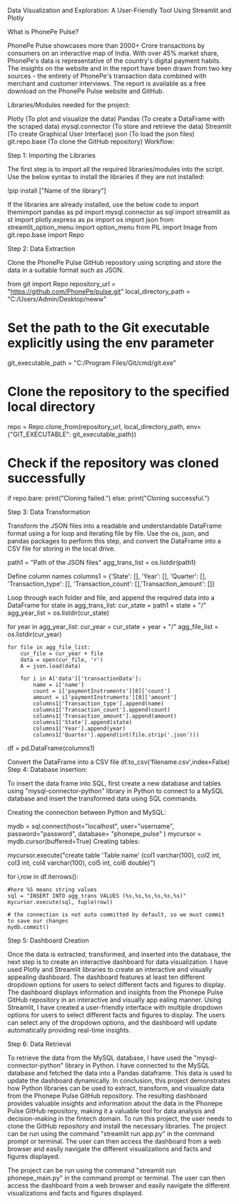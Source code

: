 Data Visualization and Exploration: A User-Friendly Tool Using Streamlit and Plotly

What is PhonePe Pulse?

PhonePe Pulse showcases more than 2000+ Crore transactions by consumers on an interactive map of India.
With over 45% market share, PhonePe's data is representative of the country's digital payment habits. 
The insights on the website and in the report have been drawn from two key sources - the entirety of 
PhonePe's transaction data combined with merchant and customer interviews. The report is available as a free download
 on the PhonePe Pulse website and GitHub.


Libraries/Modules needed for the project:

Plotly (To plot and visualize the data)
Pandas (To create a DataFrame with the scraped data)
mysql.connector (To store and retrieve the data)
Streamlit (To create Graphical User Interface)
json (To load the json files)
git.repo.base (To clone the GitHub repository)
Workflow:

Step 1: Importing the Libraries

The first step is to import all the required libraries/modules into the script. Use the below syntax to
 install the libraries if they are not installed:

!pip install ["Name of the library"]

If the libraries are already installed, use the below code to import themimport pandas as pd
import mysql.connector as sql
import streamlit as st
import plotly.express as px
import os
import json
from streamlit_option_menu import option_menu
from PIL import Image
from git.repo.base import Repo

Step 2: Data Extraction

Clone the PhonePe Pulse GitHub repository using scripting and store the data in a suitable format such as JSON.

from git import Repo
repository_url = "https://github.com/PhonePe/pulse.git"
local_directory_path = "C:/Users/Admin/Desktop/neww"

# Set the path to the Git executable explicitly using the env parameter
git_executable_path = "C:/Program Files/Git/cmd/git.exe"

# Clone the repository to the specified local directory
repo = Repo.clone_from(repository_url, local_directory_path, env={"GIT_EXECUTABLE": git_executable_path})

# Check if the repository was cloned successfully
if repo.bare:
    print("Cloning failed.")
else:
    print("Cloning successful.")

Step 3: Data Transformation

Transform the JSON files into a readable and understandable DataFrame format using a for loop and iterating file by file. Use the os, json, and pandas packages to perform this step, and convert the DataFrame into a CSV file for storing in the local drive.

path1 = "Path of the JSON files"
agg_trans_list = os.listdir(path1)

Define column names
columns1 = {'State': [], 'Year': [], 'Quarter': [], 'Transaction_type': [], 'Transaction_count': [],'Transaction_amount': []}

Loop through each folder and file, and append the required data into a DataFrame
for state in agg_trans_list:
cur_state = path1 + state + "/"
agg_year_list = os.listdir(cur_state)

for year in agg_year_list:
    cur_year = cur_state + year + "/"
    agg_file_list = os.listdir(cur_year)

    for file in agg_file_list:
        cur_file = cur_year + file
        data = open(cur_file, 'r')
        A = json.load(data)

        for i in A['data']['transactionData']:
            name = i['name']
            count = i['paymentInstruments'][0]['count']
            amount = i['paymentInstruments'][0]['amount']
            columns1['Transaction_type'].append(name)
            columns1['Transaction_count'].append(count)
            columns1['Transaction_amount'].append(amount)
            columns1['State'].append(state)
            columns1['Year'].append(year)
            columns1['Quarter'].append(int(file.strip('.json')))
        
df = pd.DataFrame(columns1)

Convert the DataFrame into a CSV file
df.to_csv('filename.csv',index=False)
Step 4:
Database insertion:

To insert the data frame into SQL, first create a new database and tables using "mysql-connector-python" library in Python to connect to a MySQL database and insert the transformed data using SQL commands.

Creating the connection between Python and MySQL:

mydb = sql.connect(host="localhost",
           user="username",
           password="password",
           database= "phonepe_pulse"
          )
mycursor = mydb.cursor(buffered=True)
Creating tables:

mycursor.execute("create table 'Table name' (col1 varchar(100), col2 int, col3 int, col4 varchar(100), col5 int, col6 double)")


for i,row in df.iterrows():

    #here %S means string values 
    sql = "INSERT INTO agg_trans VALUES (%s,%s,%s,%s,%s,%s)"
    mycursor.execute(sql, tuple(row))
    
    # the connection is not auto committed by default, so we must commit to save our changes
    mydb.commit()
Step 5: Dashboard Creation

Once the data is extracted, transformed, and inserted into the database, the next step is to create an interactive 
dashboard for data visualization. I have used Plotly and Streamlit libraries to create an interactive and visually 
appealing dashboard.
The dashboard features at least ten different dropdown options for users to select different facts and figures to display.
The dashboard displays information and insights from the Phonepe Pulse GitHub repository in an interactive and visually app
ealing manner.
Using Streamlit, I have created a user-friendly interface with multiple dropdown options for users to select different 
facts and figures to display. The users can select any of the dropdown options, and the dashboard will update automatically
providing real-time insights.

Step 6: Data Retrieval

To retrieve the data from the MySQL database, I have used the "mysql-connector-python" library in Python. I have connected
 to the MySQL database and fetched the data into a Pandas dataframe. This data is used to update the dashboard dynamically.
In conclusion, this project demonstrates how Python libraries can be used to extract, transform, and visualize data from 
the Phonepe Pulse GitHub repository. The resulting dashboard provides valuable insights and information about the data in 
the Phonepe Pulse GitHub repository, making it a valuable tool for data analysis and decision-making in the fintech domain.
To run this project, the user needs to clone the GitHub repository and install the necessary libraries. The project can be
 run using the command "streamlit run app.py" in the command prompt or terminal. The user can then access the dashboard 
from a web browser and easily navigate the different visualizations and facts and figures displayed.

The project can be run using the command "streamlit run phonepe_main.py" in the command prompt or terminal. The user can then access 
the dashboard from a web browser and easily navigate the different visualizations and facts and figures displayed.









